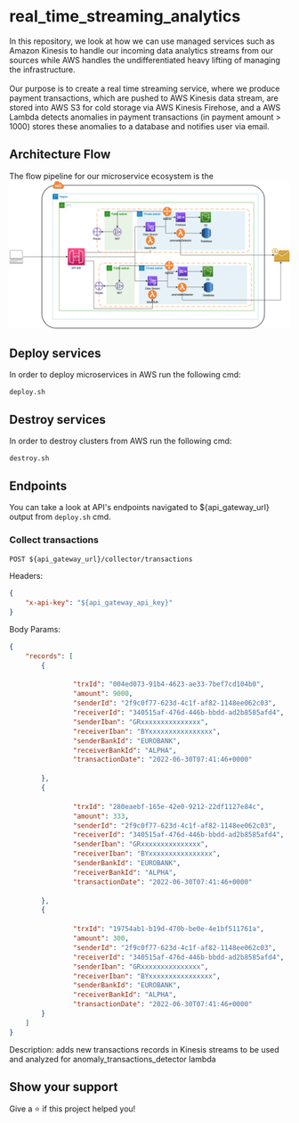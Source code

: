 # real_time_streaming_analytics

In this repository, we look at how we can use managed services such as Amazon Kinesis to handle our incoming data analytics streams from our sources while AWS handles the undifferentiated heavy lifting of managing the infrastructure. </br>
</br>
Our purpose is to create a real time streaming service, where we produce payment transactions, which are pushed to AWS Kinesis data stream, are stored into AWS S3 for cold storage via AWS Kinesis Firehose, and a AWS Lambda detects anomalies in payment transactions (in payment amount > 1000) stores these anomalies to a database and notifies user via email.

## Architecture Flow
The flow pipeline for our microservice ecosystem is the ![following](./ArchitectureFlow.png)

## Deploy services

In order to deploy microservices in AWS run the following cmd:

```shell
deploy.sh
```

## Destroy services

In order to destroy clusters from AWS run the following cmd:

```shell
destroy.sh
```

## Endpoints

You can take a look at API's endpoints navigated to ${api_gateway_url} output from `deploy.sh` cmd.

### Collect transactions ###

```shell
POST ${api_gateway_url}/collector/transactions
```

Headers:
```json
{
    "x-api-key": "${api_gateway_api_key}"
}
```

Body Params:
```json
{
    "records": [
        {

                "trxId": "004ed073-91b4-4623-ae33-7bef7cd104b0",
                "amount": 9000,
                "senderId": "2f9c0f77-623d-4c1f-af82-1148ee062c03",
                "receiverId": "340515af-476d-446b-bbdd-ad2b8585afd4",
                "senderIban": "GRxxxxxxxxxxxxxxx",
                "receiverIban": "BYxxxxxxxxxxxxxxxx",
                "senderBankId": "EUROBANK",
                "receiverBankId": "ALPHA",
                "transactionDate": "2022-06-30T07:41:46+0000"

        },
        {

                "trxId": "280eaebf-165e-42e0-9212-22df1127e84c",
                "amount": 333,
                "senderId": "2f9c0f77-623d-4c1f-af82-1148ee062c03",
                "receiverId": "340515af-476d-446b-bbdd-ad2b8585afd4",
                "senderIban": "GRxxxxxxxxxxxxxxx",
                "receiverIban": "BYxxxxxxxxxxxxxxxx",
                "senderBankId": "EUROBANK",
                "receiverBankId": "ALPHA",
                "transactionDate": "2022-06-30T07:41:46+0000"
            
        },
        {

                "trxId": "19754ab1-b19d-470b-be0e-4e1bf511761a",
                "amount": 300,
                "senderId": "2f9c0f77-623d-4c1f-af82-1148ee062c03",
                "receiverId": "340515af-476d-446b-bbdd-ad2b8585afd4",
                "senderIban": "GRxxxxxxxxxxxxxxx",
                "receiverIban": "BYxxxxxxxxxxxxxxxx",
                "senderBankId": "EUROBANK",
                "receiverBankId": "ALPHA",
                "transactionDate": "2022-06-30T07:41:46+0000"
        }
    ]
}
```

Description: adds new transactions records in Kinesis streams to be used and analyzed for anomaly_transactions_detector lambda

## Show your support

Give a ⭐️ if this project helped you!
